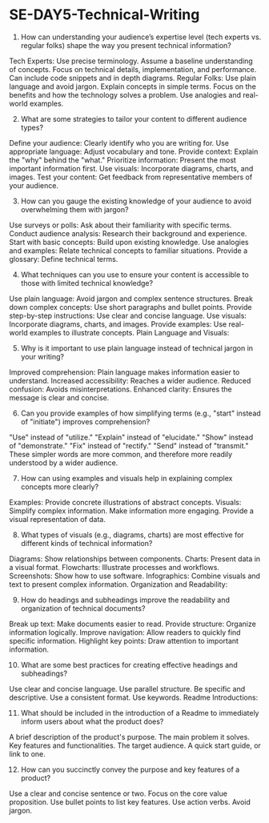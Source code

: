 # SE-DAY5-Technical-Writing


1. How can understanding your audience’s expertise level (tech experts vs. regular folks) shape the way you present technical information?

Tech Experts:
Use precise terminology. Assume a baseline understanding of concepts. Focus on technical details, implementation, and performance. Can include code snippets and in depth diagrams.
Regular Folks:
Use plain language and avoid jargon. Explain concepts in simple terms. Focus on the benefits and how the technology solves a problem. Use analogies and real-world examples.

2. What are some strategies to tailor your content to different audience types?

Define your audience: Clearly identify who you are writing for. Use appropriate language: Adjust vocabulary and tone. Provide context: Explain the "why" behind the "what." Prioritize information: Present the most important information first. Use visuals: Incorporate diagrams, charts, and images. Test your content: Get feedback from representative members of your audience.

3. How can you gauge the existing knowledge of your audience to avoid overwhelming them with jargon?

Use surveys or polls: Ask about their familiarity with specific terms. Conduct audience analysis: Research their background and experience. Start with basic concepts: Build upon existing knowledge. Use analogies and examples: Relate technical concepts to familiar situations. Provide a glossary: Define technical terms.

4. What techniques can you use to ensure your content is accessible to those with limited technical knowledge?

Use plain language: Avoid jargon and complex sentence structures. Break down complex concepts: Use short paragraphs and bullet points. Provide step-by-step instructions: Use clear and concise language. Use visuals: Incorporate diagrams, charts, and images. Provide examples: Use real-world examples to illustrate concepts.
Plain Language and Visuals:

5. Why is it important to use plain language instead of technical jargon in your writing?

Improved comprehension: Plain language makes information easier to understand. Increased accessibility: Reaches a wider audience. Reduced confusion: Avoids misinterpretations. Enhanced clarity: Ensures the message is clear and concise.

6. Can you provide examples of how simplifying terms (e.g., "start" instead of "initiate") improves comprehension?

"Use" instead of "utilize." "Explain" instead of "elucidate." "Show" instead of "demonstrate." "Fix" instead of "rectify." "Send" instead of "transmit." These simpler words are more common, and therefore more readily understood by a wider audience.

7. How can using examples and visuals help in explaining complex concepts more clearly?

Examples: Provide concrete illustrations of abstract concepts. Visuals:
Simplify complex information. Make information more engaging. Provide a visual representation of data.

8. What types of visuals (e.g., diagrams, charts) are most effective for different kinds of technical information?

Diagrams: Show relationships between components. Charts: Present data in a visual format. Flowcharts: Illustrate processes and workflows. Screenshots: Show how to use software. Infographics: Combine visuals and text to present complex information.
Organization and Readability:

9. How do headings and subheadings improve the readability and organization of technical documents?

Break up text: Make documents easier to read. Provide structure: Organize information logically. Improve navigation: Allow readers to quickly find specific information. Highlight key points: Draw attention to important information.

10. What are some best practices for creating effective headings and subheadings?

Use clear and concise language. Use parallel structure. Be specific and descriptive. Use a consistent format. Use keywords.
Readme Introductions:

11. What should be included in the introduction of a Readme to immediately inform users about what the product does?

A brief description of the product's purpose. The main problem it solves. Key features and functionalities. The target audience. A quick start guide, or link to one.

12. How can you succinctly convey the purpose and key features of a product?

Use a clear and concise sentence or two. Focus on the core value proposition. Use bullet points to list key features. Use action verbs. Avoid jargon.
